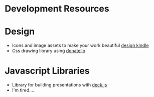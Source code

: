 Development Resources
====================

# Design

* Icons and image assets to make your work beautiful [design kindle](http://www.designkindle.com/)
* Css drawing library using [donatello](https://github.com/dnewcome/Donatello)

# Javascript Libraries

* Library for building presentations with [deck.js](http://imakewebthings.com/deck.js/introduction/)
* I'm tired....
